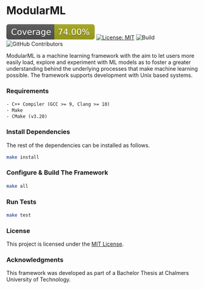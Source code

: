 # ModularML

![Coverage](https://raw.githubusercontent.com/willayy/modularml/gh-pages/docs/coverage-badge.svg)
[![License: MIT](https://img.shields.io/badge/License-MIT-red.svg)](https://opensource.org/licenses/MIT)
![Build](https://github.com/willayy/modularml/actions/workflows/ci_cd.yml/badge.svg)
![GitHub Contributors](https://img.shields.io/github/contributors/willayy/modularml)

ModularML is a machine learning framework with the aim to let users more easily load, explore and experiment with ML models as to foster a greater understanding behind the underlying processes that make machine learning possible. The framework supports development with Unix based systems.

### Requirements
    - C++ Compiler (GCC >= 9, Clang >= 10)
    - Make
    - CMake (v3.20)

### Install Dependencies
The rest of the dependencies can be installed as follows.
```sh
make install
```
### Configure & Build The Framework
```sh
make all
```

### Run Tests
```sh
make test
```

### License
This project is licensed under the [MIT License](LICENSE).

### Acknowledgments
This framework was developed as part of a Bachelor Thesis at Chalmers University of Technology.
